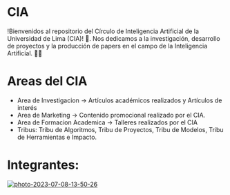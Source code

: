# CIA
!Bienvenidos al repositorio del Círculo de Inteligencia Artificial de la Universidad de Lima (CIA)! 👋. Nos dedicamos a la investigación, desarrollo de proyectos y la producción de papers en el campo de la Inteligencia Artificial. 🤖🔬

# Areas del CIA
- Area de Investigacion -> Artículos académicos realizados y Artículos de interés
- Area de Marketing -> Contenido promocional realizado por el CIA.
- Area de Formacion Academica -> Talleres realizados por el CIA
- Tribus: Tribu de Algoritmos, Tribu de Proyectos, Tribu de Modelos, Tribu de Herramientas e Impacto.

# Integrantes:
<a href="https://ibb.co/NSsNXdm"><img src="https://i.ibb.co/6Bmt271/photo-2023-07-08-13-50-26.jpg" alt="photo-2023-07-08-13-50-26" border="0"></a>

